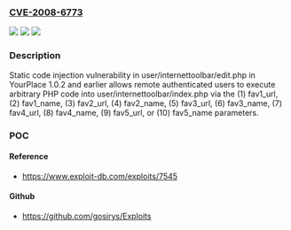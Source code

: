 ### [CVE-2008-6773](https://cve.mitre.org/cgi-bin/cvename.cgi?name=CVE-2008-6773)
![](https://img.shields.io/static/v1?label=Product&message=n%2Fa&color=blue)
![](https://img.shields.io/static/v1?label=Version&message=n%2Fa&color=blue)
![](https://img.shields.io/static/v1?label=Vulnerability&message=n%2Fa&color=brighgreen)

### Description

Static code injection vulnerability in user/internettoolbar/edit.php in YourPlace 1.0.2 and earlier allows remote authenticated users to execute arbitrary PHP code into user/internettoolbar/index.php via the (1) fav1_url, (2) fav1_name, (3) fav2_url, (4) fav2_name, (5) fav3_url, (6) fav3_name, (7) fav4_url, (8) fav4_name, (9) fav5_url, or (10) fav5_name parameters.

### POC

#### Reference
- https://www.exploit-db.com/exploits/7545

#### Github
- https://github.com/gosirys/Exploits

